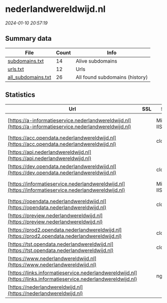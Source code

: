 # nederlandwereldwijd.nl
*2024-01-10 20:57:19*
## Summary data
| File       | Count | Info |
|------------|-------|------|
|[subdomains.txt](/data/nederlandwereldwijd.nl/subdomains.txt)|14|Alive subdomains|
|[urls.txt](/data/nederlandwereldwijd.nl/urls.txt)|12|Urls|
|[all_subdomains.txt](/data/nederlandwereldwijd.nl/all_subdomains.txt)|26|All found subdomains (history)|
## Statistics
| Url | SSL | Server | Cookie | HSTS | CSP | XFO | XXP | RP | Tech |Title |
|------------|-------|------|------|------|------|------|------|------|------|------|
|[https://a-informatieservice.nederlandwereldwijd.nl](https://a-informatieservice.nederlandwereldwijd.nl)| |Microsoft-IIS/10...|:white_check_mark: |:white_check_mark: |:warning: |:white_check_mark: | |:white_check_mark: |Azure HSTS IIS:1...|Informatieservic...|
|[https://acc.opendata.nederlandwereldwijd.nl](https://acc.opendata.nederlandwereldwijd.nl)| |cloudflare|:white_check_mark: | | |:white_check_mark: | |:white_check_mark: |Cloudflare Cloud...||
|[https://api.nederlandwereldwijd.nl](https://api.nederlandwereldwijd.nl)| || |:white_check_mark: |:white_check_mark: | |:white_check_mark: |HSTS||
|[https://dev.opendata.nederlandwereldwijd.nl](https://dev.opendata.nederlandwereldwijd.nl)| |cloudflare|:white_check_mark: | | |:white_check_mark: | |:white_check_mark: |Cloudflare Cloud...||
|[https://informatieservice.nederlandwereldwijd.nl](https://informatieservice.nederlandwereldwijd.nl)| |Microsoft-IIS/10...|:white_check_mark: |:white_check_mark: |:warning: |:white_check_mark: | |:white_check_mark: |Azure HSTS IIS:1...|Informatieservic...|
|[https://opendata.nederlandwereldwijd.nl](https://opendata.nederlandwereldwijd.nl)| |cloudflare|:white_check_mark: |:white_check_mark: |:white_check_mark: |:white_check_mark: |:white_check_mark: |Cloudflare Cloud...||
|[https://preview.nederlandwereldwijd.nl](https://preview.nederlandwereldwijd.nl)| || |:white_check_mark: | | | |:white_check_mark: |HSTS||
|[https://prod2.opendata.nederlandwereldwijd.nl](https://prod2.opendata.nederlandwereldwijd.nl)| |cloudflare|:white_check_mark: |:white_check_mark: |:white_check_mark: |:white_check_mark: |:white_check_mark: |Cloudflare Cloud...||
|[https://tst.opendata.nederlandwereldwijd.nl](https://tst.opendata.nederlandwereldwijd.nl)| |cloudflare|:white_check_mark: | | |:white_check_mark: | |:white_check_mark: |Cloudflare Cloud...||
|[https://www.nederlandwereldwijd.nl](https://www.nederlandwereldwijd.nl)| || |:white_check_mark: |:white_check_mark: | |:white_check_mark: |Bloomreach HSTS...|Home | Nederland...|
|[https://links.informatieservice.nederlandwereldwijd.nl](https://links.informatieservice.nederlandwereldwijd.nl)| |nginx| | | | | |:white_check_mark: |Nginx|404 Not Found|
|[https://nederlandwereldwijd.nl](https://nederlandwereldwijd.nl)| || |:white_check_mark: |:white_check_mark: | |:white_check_mark: |HSTS HTTP/3||